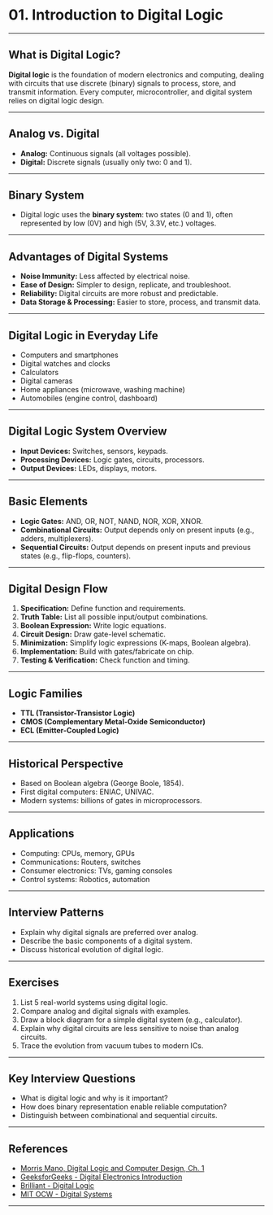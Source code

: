 # 01. Introduction to Digital Logic

---

## What is Digital Logic?

**Digital logic** is the foundation of modern electronics and computing, dealing with circuits that use discrete (binary) signals to process, store, and transmit information. Every computer, microcontroller, and digital system relies on digital logic design.

---

## Analog vs. Digital

- **Analog:** Continuous signals (all voltages possible).
- **Digital:** Discrete signals (usually only two: 0 and 1).

---

## Binary System

- Digital logic uses the **binary system**: two states (0 and 1), often represented by low (0V) and high (5V, 3.3V, etc.) voltages.

---

## Advantages of Digital Systems

- **Noise Immunity:** Less affected by electrical noise.
- **Ease of Design:** Simpler to design, replicate, and troubleshoot.
- **Reliability:** Digital circuits are more robust and predictable.
- **Data Storage & Processing:** Easier to store, process, and transmit data.

---

## Digital Logic in Everyday Life

- Computers and smartphones
- Digital watches and clocks
- Calculators
- Digital cameras
- Home appliances (microwave, washing machine)
- Automobiles (engine control, dashboard)

---

## Digital Logic System Overview

- **Input Devices:** Switches, sensors, keypads.
- **Processing Devices:** Logic gates, circuits, processors.
- **Output Devices:** LEDs, displays, motors.

---

## Basic Elements

- **Logic Gates:** AND, OR, NOT, NAND, NOR, XOR, XNOR.
- **Combinational Circuits:** Output depends only on present inputs (e.g., adders, multiplexers).
- **Sequential Circuits:** Output depends on present inputs and previous states (e.g., flip-flops, counters).

---

## Digital Design Flow

1. **Specification:** Define function and requirements.
2. **Truth Table:** List all possible input/output combinations.
3. **Boolean Expression:** Write logic equations.
4. **Circuit Design:** Draw gate-level schematic.
5. **Minimization:** Simplify logic expressions (K-maps, Boolean algebra).
6. **Implementation:** Build with gates/fabricate on chip.
7. **Testing & Verification:** Check function and timing.

---

## Logic Families

- **TTL (Transistor-Transistor Logic)**
- **CMOS (Complementary Metal-Oxide Semiconductor)**
- **ECL (Emitter-Coupled Logic)**

---

## Historical Perspective

- Based on Boolean algebra (George Boole, 1854).
- First digital computers: ENIAC, UNIVAC.
- Modern systems: billions of gates in microprocessors.

---

## Applications

- Computing: CPUs, memory, GPUs
- Communications: Routers, switches
- Consumer electronics: TVs, gaming consoles
- Control systems: Robotics, automation

---

## Interview Patterns

- Explain why digital signals are preferred over analog.
- Describe the basic components of a digital system.
- Discuss historical evolution of digital logic.

---

## Exercises

1. List 5 real-world systems using digital logic.
2. Compare analog and digital signals with examples.
3. Draw a block diagram for a simple digital system (e.g., calculator).
4. Explain why digital circuits are less sensitive to noise than analog circuits.
5. Trace the evolution from vacuum tubes to modern ICs.

---

## Key Interview Questions

- What is digital logic and why is it important?
- How does binary representation enable reliable computation?
- Distinguish between combinational and sequential circuits.

---

## References

- [Morris Mano, Digital Logic and Computer Design, Ch. 1](https://www.amazon.com/Digital-Logic-Computer-Design-Mano/dp/0132145103)
- [GeeksforGeeks - Digital Electronics Introduction](https://www.geeksforgeeks.org/introduction-to-digital-electronics/)
- [Brilliant - Digital Logic](https://brilliant.org/wiki/digital-logic/)
- [MIT OCW - Digital Systems](https://ocw.mit.edu/courses/electrical-engineering-and-computer-science/6-111-introductory-digital-systems-laboratory-fall-2006/)

---

